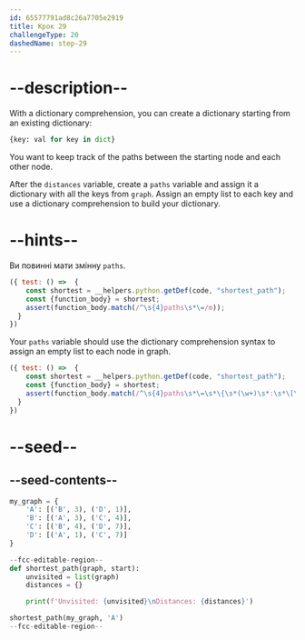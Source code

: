 ```yaml
---
id: 65577791ad8c26a7705e2919
title: Крок 29
challengeType: 20
dashedName: step-29
---
```


# --description--

With a dictionary comprehension, you can create a dictionary starting from an existing dictionary:

```py
{key: val for key in dict}
```

You want to keep track of the paths between the starting node and each other node.

After the `distances` variable, create a `paths` variable and assign it a dictionary with all the keys from `graph`. Assign an empty list to each key and use a dictionary comprehension to build your dictionary.

# --hints--

Ви повинні мати змінну `paths`.

```js
({ test: () =>  {
    const shortest = __helpers.python.getDef(code, "shortest_path");
    const {function_body} = shortest;    
    assert(function_body.match(/^\s{4}paths\s*\=/m));
  }
})
```

Your `paths` variable should use the dictionary comprehension syntax to assign an empty list to each node in graph.

```js
({ test: () =>  {
    const shortest = __helpers.python.getDef(code, "shortest_path");
    const {function_body} = shortest;    
    assert(function_body.match(/^\s{4}paths\s*\=\s*\{\s*(\w+)\s*:\s*\[\s*\]\s+for\s+\1\s+in\s+graph\s*\}/m));
  }
})
```

# --seed--

## --seed-contents--

```py
my_graph = {
    'A': [('B', 3), ('D', 1)],
    'B': [('A', 3), ('C', 4)],
    'C': [('B', 4), ('D', 7)],
    'D': [('A', 1), ('C', 7)]
}

--fcc-editable-region--
def shortest_path(graph, start):
    unvisited = list(graph)
    distances = {}

    print(f'Unvisited: {unvisited}\nDistances: {distances}')

shortest_path(my_graph, 'A')
--fcc-editable-region--
```
